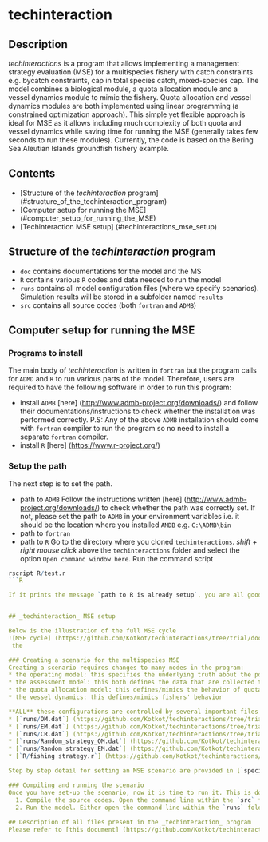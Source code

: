 # techinteraction

## Description
_techinteractions_ is a program that allows implementing a management strategy evaluation (MSE) for a multispecies fishery with catch constraints e.g. bycatch constraints, cap in total species catch, mixed-species cap. The model combines a biological module, a quota allocation module and a vessel dynamics module to mimic the fishery. 
Quota allocation and vessel dynamics modules are both implemented using linear programming (a constrained optimization approach). This simple yet flexible approach is ideal for MSE as it allows including much complexity of both quota and vessel dynamics while saving time for running the MSE (generally takes few seconds to run these modules).
Currently, the code is based on the Bering Sea Aleutian Islands groundfish fishery example. 

## Contents
- [Structure of the _techinteraction_ program] (#structure_of_the_techinteraction_program)
- [Computer setup for running the MSE] (#computer_setup_for_running_the_MSE)
- [Techinteraction MSE setup] (#techinteractions_mse_setup)

<!-- end toc -->

## Structure of the _techinteraction_ program
- `doc` contains documentations for the model and the MS
- `R` contains various `R` codes and data needed to run the model
- `runs` contains all model configuration files (where we specify scenarios). Simulation results will be stored in a subfolder named `results`
- `src` contains all source codes (both `fortran` and `ADMB`)

## Computer setup for running the MSE

### Programs to install
The main body of _techinteraction_ is written in `fortran` but the program calls for `ADMD` and `R` to run various parts of the model. 
Therefore, users are required to have the following software in order to run this program:
* install `ADMB` [here] (http://www.admb-project.org/downloads/) and follow their documentations/instructions to check whether the installation was performed correctly. P.S: Any of the above `ADMB` installation should come with `fortran` compiler to run the program so no need to install a separate `fortran` compiler.
* install `R` [here] (https://www.r-project.org/)

### Setup the path
The next step is to set the path.
* path to `ADMB`
Follow the instructions written [here] (http://www.admb-project.org/downloads/) to check whether the path was correctly set. If not, please set the path to `ADMB` in your environment variables i.e. it should be the location where you installed `AMDB` e.g. `C:\ADMB\bin`
* path to `fortran`
* path to `R`
Go to the directory where you cloned `techinteractions`. _shift + right mouse click_ above the `techinteractions` folder and select the option `Open command window here`. Run the command script 

```R
rscript R/test.r
```R

If it prints the message `path to R is already setup`, you are all good. If not, please set the path to `R` in your environment variables i.e. it should be the location where you installed `R` e.g. `C:\Program Files\R\R-3.2.2\bin`


## _techinteraction_ MSE setup

Below is the illustration of the full MSE cycle
![MSE cycle] (https://github.com/Kotkot/techinteractions/tree/trial/doc/MSE_fig.png) 
 the 

### Creating a scenario for the multispecies MSE 
Creating a scenario requires changes to many nodes in the program:
* the operating model: this specifies the underlying truth about the population dynamics (e.g. how they grow, recruit, fished)
* the assessment model: this both defines the data that are collected to perform the assessment and the assessment model configuration itself
* the quota allocation model: this defines/mimics the behavior of quota allocation process by fishery managers
* the vessel dynamics: this defines/mimics fishers' behavior 

**ALL** these configurations are controlled by several important files in the program:
* [`runs/OM.dat`] (https://github.com/Kotkot/techinteractions/tree/trial/runs/OM.dat) : controls the operating model i.e. the underlying truth of the model 
* [`runs/EM.dat`] (https://github.com/Kotkot/techinteractions/tree/trial/runs/EM.dat) : controls the estimation/assessment model
* [`runs/CR.dat`] (https://github.com/Kotkot/techinteractions/tree/trial/runs/CR.dat) : controls the harvest control rule 
* [`runs/Random_strategy_OM.dat`] (https://github.com/Kotkot/techinteractions/tree/trial/runs/Random_strategy_OM.dat) 
* [`runs/Random_strategy_EM.dat`] (https://github.com/Kotkot/techinteractions/tree/trial/runs/Random_strategy_EM.dat) 
* [`R/fishing strategy.r`] (https://github.com/Kotkot/techinteractions/tree/trial/R/fishing_strategy.r) 

Step by step detail for setting an MSE scenario are provided in [`specifying-scenario` file] (https://github.com/Kotkot/techinteractions/tree/trial/doc/specifying-scenario.Rmd) 

### Compiling and running the scenario
Once you have set-up the scenario, now it is time to run it. This is done in two steps:
  1. Compile the source codes. Open the command line within the `src` folder and type in `make` (this will run the `Makefile`). This will compile all necessary files to run the model
  2. Run the model. Either open the command line within the `runs` folder and type `run` (this will run the `run` batch file) or _double-click_ the `run` batch file. This will run the models
	
## Description of all files present in the _techinteraction_ program
Please refer to [this document] (https://github.com/Kotkot/techinteractions/tree/trial/doc/File-description.Rmd) 
 	

